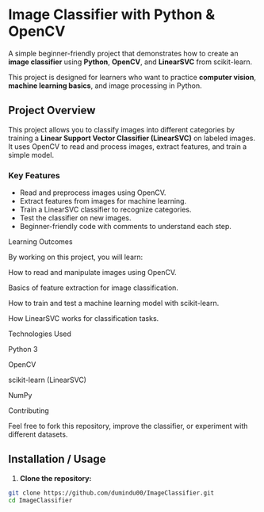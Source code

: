 # Image Classifier with Python & OpenCV

A simple beginner-friendly project that demonstrates how to create an **image classifier** using **Python**, **OpenCV**, and **LinearSVC** from scikit-learn.  

This project is designed for learners who want to practice **computer vision**, **machine learning basics**, and image processing in Python.

## Project Overview

This project allows you to classify images into different categories by training a **Linear Support Vector Classifier (LinearSVC)** on labeled images. It uses OpenCV to read and process images, extract features, and train a simple model.

### Key Features

- Read and preprocess images using OpenCV.  
- Extract features from images for machine learning.  
- Train a LinearSVC classifier to recognize categories.  
- Test the classifier on new images.  
- Beginner-friendly code with comments to understand each step.


Learning Outcomes

By working on this project, you will learn:

How to read and manipulate images using OpenCV.

Basics of feature extraction for image classification.

How to train and test a machine learning model with scikit-learn.

How LinearSVC works for classification tasks.

Technologies Used

Python 3

OpenCV

scikit-learn (LinearSVC)

NumPy

Contributing

Feel free to fork this repository, improve the classifier, or experiment with different datasets.

## Installation / Usage

1. **Clone the repository:**

```bash
git clone https://github.com/dumindu00/ImageClassifier.git
cd ImageClassifier



